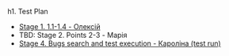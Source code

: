 h1. Test Plan
- [Stage 1. 1.1-1.4 - Олексій](Test%20Plan%20Group%201.docx.pdf)
- TBD: Stage 2. Points 2-3 - Марія
- [Stage 4. Bugs search and test execution - Кароліна (test run)](https://hillelitschool.testcaselab.com/projects/QAS/test_run/65112?statuses=failed&sort_dir=desc&sort_attr=created_at&test_case_id=1377358)
